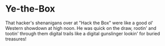 # Ye-the-Box
 That hacker's shenanigans over at "Hack the Box" were like a good ol' Western showdown at high noon. He was quick on the draw, rootin' and tootin' through them digital trails like a digital gunslinger lookin' for buried treasures!
